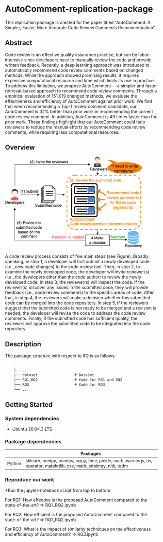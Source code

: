 # AutoComment-replication-package

This replication package is created for the paper titled "AutoComment: A Simpler, Faster, More Accurate Code Review
Comments Recommendation"

## Abstract
Code review is an effective quality assurance practice, but can be labor-intensive since developers have to manually review the code and provide written feedback. Recently, a deep learning approach was introduced to automatically recommend code review comments based on changed methods. While the approach showed promising results, it requires expensive computational resource and time which limits its use in practice. To address this limitation, we propose AutoComment -- a simpler and faster retrieval-based approach to recommend code review comments. Through a empirical evaluation of 151,019 changed methods, we evaluate the effectiveness and efficiency of AutoComment against prior work. We find that when recommending a Top-1 review comment candidate, our AutoComment is 32\% better than prior work in recommending the correct code review comment. In addition, AutoComment is 49 times faster than the prior work. These findings highlight that our AutoComment could help reviewers to reduce the manual efforts by recommending code review comments, while requiring less computational resources.

## Overview
![A usage scenario of AutoComment in a code review process](./background.png?style=center)
<p>A code review process consists of five main steps (see Figure).
Broadly speaking, in step 1, a developer will first submit a newly developed code (i.e., new code changes) to the code review tool.
Then, in step 2, to examine the newly developed code, the developer will invite reviewer(s) (i.e., the developers other than the code author) to review the newly developed code.
In step 3, the reviewer(s) will inspect the code.
If the reviewer(s) discover any issues in the submitted code, they will provide feedback (i.e., code review comments) to the specific areas of code.
After that, in step 4, the reviewers will make a decision whether this submitted code can be merged into the code repository.
In step 5, if the reviewers suggest that the submitted code is not ready to be merged and a revision is needed, the developer will revise the code to address the code review comments.
Finally, if the submitted code has sufficient quality, the reviewers will approve the submitted code to be integrated into the code repository.</p>

## Description

The package structure with respect to RQ is as follows:
```
    .
    ├── ...
    ├── dataset                 # Dataset
    ├── RQ1_RQ2                 # Code for RQ1 and RQ2
    ├── RQ3 			        # Code for RQ3 
    └── ...

```  

## Getting Started

### System dependencies
* Ubuntu 20.04.3 LTS

### Package dependencies
|                      | Packages                                                                                                                |
|----------------------|-------------------------------------------------------------------------------------------------------------------------|
| Python               | sklearn, numpy, pandas, scipy, time,  pickle, math, warnings, os, operator, matplotlib, csv, math, strsimpy, nltk, tqdm |



###  Reproduce our work
*Run the jupyter-notebook script from top to bottom.

For RQ1: How effective is the proposed AutoComment compared to the state-of-the-art? => RQ1_RQ2.ipynb

For RQ2: How efficient is the proposed AutoComment compared to the state-of-the-art? => RQ1_RQ2.ipynb

For RQ3: What is the impact of similarity techniques on the effectiveness and efficiency of AutoComment? => RQ3.ipynb
